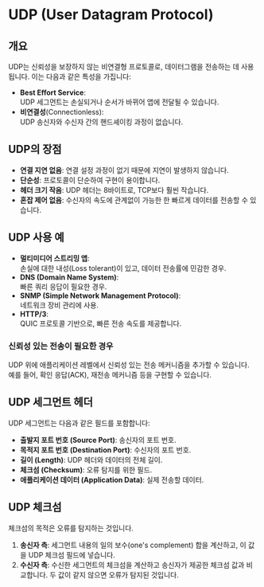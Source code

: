 # UDP (User Datagram Protocol)

## 개요

UDP는 신뢰성을 보장하지 않는 비연결형 프로토콜로, 데이터그램을 전송하는 데 사용됩니다. 이는 다음과 같은 특성을 가집니다:

- **Best Effort Service**:  
  UDP 세그먼트는 손실되거나 순서가 바뀌어 앱에 전달될 수 있습니다.
- **비연결성**(Connectionless):  
  UDP 송신자와 수신자 간의 핸드셰이킹 과정이 없습니다.

## UDP의 장점

- **연결 지연 없음**: 연결 설정 과정이 없기 때문에 지연이 발생하지 않습니다.
- **단순성**: 프로토콜이 단순하여 구현이 용이합니다.
- **헤더 크기 작음**: UDP 헤더는 8바이트로, TCP보다 훨씬 작습니다.
- **혼잡 제어 없음**: 수신자의 속도에 관계없이 가능한 한 빠르게 데이터를 전송할 수 있습니다.

## UDP 사용 예

- **멀티미디어 스트리밍 앱**:  
  손실에 대한 내성(Loss tolerant)이 있고, 데이터 전송률에 민감한 경우.
- **DNS (Domain Name System)**:  
  빠른 쿼리 응답이 필요한 경우.
- **SNMP (Simple Network Management Protocol)**:  
  네트워크 장비 관리에 사용.
- **HTTP/3**:  
  QUIC 프로토콜 기반으로, 빠른 전송 속도를 제공합니다.

### 신뢰성 있는 전송이 필요한 경우

UDP 위에 애플리케이션 레벨에서 신뢰성 있는 전송 메커니즘을 추가할 수 있습니다.  
예를 들어, 확인 응답(ACK), 재전송 메커니즘 등을 구현할 수 있습니다.

## UDP 세그먼트 헤더

UDP 세그먼트는 다음과 같은 필드를 포함합니다:

- **출발지 포트 번호 (Source Port)**: 송신자의 포트 번호.
- **목적지 포트 번호 (Destination Port)**: 수신자의 포트 번호.
- **길이 (Length)**: UDP 헤더와 데이터의 전체 길이.
- **체크섬 (Checksum)**: 오류 탐지를 위한 필드.
- **애플리케이션 데이터 (Application Data)**: 실제 전송할 데이터.

## UDP 체크섬

체크섬의 목적은 오류를 탐지하는 것입니다.

1. **송신자 측**: 세그먼트 내용의 일의 보수(one's complement) 합을 계산하고, 이 값을 UDP 체크섬 필드에 넣습니다.
2. **수신자 측**: 수신한 세그먼트의 체크섬을 계산하고 송신자가 제공한 체크섬 값과 비교합니다. 두 값이 같지 않으면 오류가 탐지된 것입니다.
